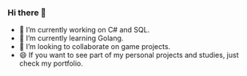 ### Hi there 👋

- 🔭 I’m currently working on C# and SQL.
- 🌱 I’m currently learning Golang.
- 👯 I’m looking to collaborate on game projects.
- 😄 If you want to see part of my personal projects and studies, just check my portfolio.
<!--
**jairedipo/jairedipo** is a ✨ _special_ ✨ repository because its `README.md` (this file) appears on your GitHub profile.

Here are some ideas to get you started:

- 🔭 I’m currently working on C# and SQL.
- 🌱 I’m currently learning Golang.
- 👯 I’m looking to collaborate on game projects.
- 🤔 I’m looking for help with ...
- 💬 Ask me about ...
- 📫 How to reach me: ...
- 😄 Pronouns: ...
- ⚡ Fun fact: ...
-->
